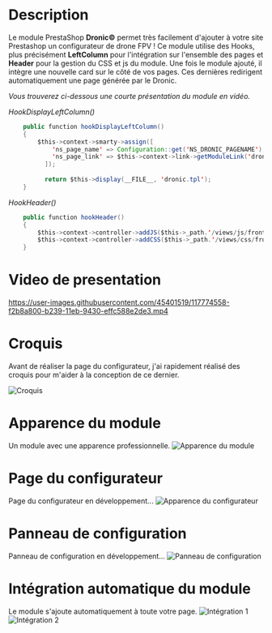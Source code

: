 # Description
Le module PrestaShop **Dronic©** permet très facilement d'ajouter à votre site Prestashop un configurateur de drone FPV !
Ce module utilise des Hooks, plus précisément **LeftColumn** pour l'intégration sur l'ensemble des pages et **Header** pour la gestion du CSS et js du module.
Une fois le module ajouté, il intègre une nouvelle card sur le côté de vos pages.
Ces dernières redirigent automatiquement une page générée par le Dronic.

*Vous trouverez ci-dessous une courte présentation du module en vidéo.*

*HookDisplayLeftColumn()*
```java
    public function hookDisplayLeftColumn()
    {
        $this->context->smarty->assign([
            'ns_page_name' => Configuration::get('NS_DRONIC_PAGENAME'),
            'ns_page_link' => $this->context->link->getModuleLink('dronic', 'display')
          ]);
     
          return $this->display(__FILE__, 'dronic.tpl');
    }
```
*HookHeader()*
```java
    public function hookHeader()
    {
        $this->context->controller->addJS($this->_path.'/views/js/front.js');
        $this->context->controller->addCSS($this->_path.'/views/css/front.css');
    }
```
# Video de presentation
https://user-images.githubusercontent.com/45401519/117774558-f2b8a800-b239-11eb-9430-effc588e2de3.mp4


# Croquis
Avant de réaliser la page du configurateur, j'ai rapidement réalisé des croquis pour m'aider à la conception de ce dernier.

![Croquis](https://media.discordapp.net/attachments/519799997534044170/840638629180080178/dronic_mockup.png?width=528&height=676)

# Apparence du module
Un module avec une apparence professionnelle.
![Apparence du module](https://media.discordapp.net/attachments/671292077870415872/841568747697078312/unknown.png?width=1440&height=133)

# Page du configurateur
Page du configurateur en développement...
![Apparence du configurateur](https://media.discordapp.net/attachments/671292077870415872/841561726818451466/unknown.png?width=1281&height=676)

# Panneau de configuration
Panneau de configuration en développement...
![Panneau de configuration](https://media.discordapp.net/attachments/671292077870415872/841566258485788702/unknown.png?width=1440&height=328)

# Intégration automatique du module
Le module s'ajoute automatiquement à toute votre page.
![Intégration 1](https://media.discordapp.net/attachments/671292077870415872/841566990535491634/unknown.png?width=572&height=676)
![Intégration 2](https://media.discordapp.net/attachments/671292077870415872/841567063263674418/unknown.png)
